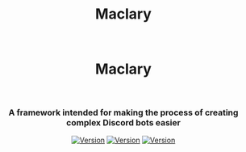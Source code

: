 <div align="center">
    <h1><b>Maclary</b></h1><br/>
    <h1>Maclary</h1><br/>
    <h3>A framework intended for making the process of creating complex Discord bots easier</h3>
</div>

</div>

<div align="center">

[![Version](https://img.shields.io/npm/v/maclary?color=red&label=maclary)](https://github.com/maclary/maclary)
[![Version](https://img.shields.io/npm/v/@maclary/context?color=red&label=@maclary/context)](https://github.com/apteryxxyz/maclary/main/packages/context)
[![Version](https://img.shields.io/npm/v/@maclary/lists?color=red&label=@maclary/lists)](https://github.com/apteryxxyz/maclary/main/packages/lists)

</div>
